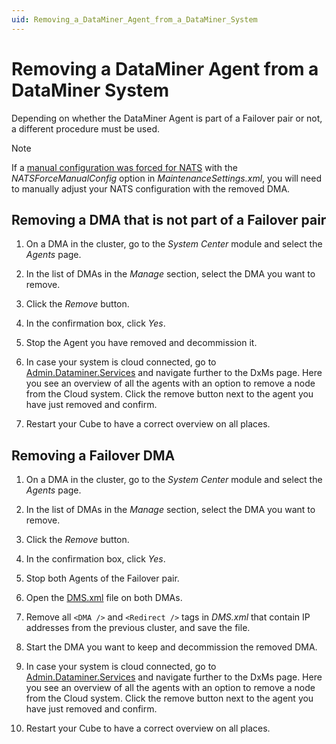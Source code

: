 ```yaml
---
uid: Removing_a_DataMiner_Agent_from_a_DataMiner_System
---
```


# Removing a DataMiner Agent from a DataMiner System

Depending on whether the DataMiner Agent is part of a Failover pair or not, a different procedure must be used.

> [!NOTE]
> If a [manual configuration was forced for NATS](xref:SLNetClientTest_disabling_automatic_nats_config) with the *NATSForceManualConfig* option in *MaintenanceSettings.xml*, you will need to manually adjust your NATS configuration with the removed DMA.

## Removing a DMA that is not part of a Failover pair

1. On a DMA in the cluster, go to the *System Center* module and select the *Agents* page.

1. In the list of DMAs in the *Manage* section, select the DMA you want to remove.

1. Click the *Remove* button.

1. In the confirmation box, click *Yes*.

1. Stop the Agent you have removed and decommission it.

1. In case your system is cloud connected, go to [Admin.Dataminer.Services](https://admin.dataminer.services/) and navigate further to the DxMs page. Here you see an overview of all the agents with an option to remove a node from the Cloud system. Click the remove button next to the agent you have just removed and confirm.

1. Restart your Cube to have a correct overview on all places.


## Removing a Failover DMA

1. On a DMA in the cluster, go to the *System Center* module and select the *Agents* page.

1. In the list of DMAs in the *Manage* section, select the DMA you want to remove.

1. Click the *Remove* button.

1. In the confirmation box, click *Yes*.

1. Stop both Agents of the Failover pair.

1. Open the [DMS.xml](xref:DMS_xml) file on both DMAs.

1. Remove all `<DMA />` and `<Redirect />` tags in *DMS.xml* that contain IP addresses from the previous cluster, and save the file.

1. Start the DMA you want to keep and decommission the removed DMA.

1. In case your system is cloud connected, go to [Admin.Dataminer.Services](https://admin.dataminer.services/) and navigate further to the DxMs page. Here you see an overview of all the agents with an option to remove a node from the Cloud system. Click the remove button next to the agent you have just removed and confirm.

1. Restart your Cube to have a correct overview on all places.
   
